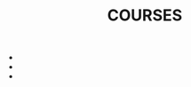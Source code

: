 <h1 align="center"><b>COURSES</b></h1><br>

- <b><a href=" "> </a></b>
- <b><a href=" "> </a></b>
- <b><a href=" "> </a></b>

